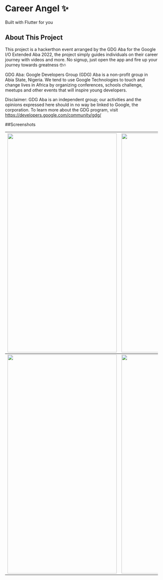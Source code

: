 # Career Angel ✨

Built with Flutter for you

## About This Project

This project is a hackerthon event arranged by the GDG Aba for the Google I/O Extended Aba 2022, the project simply guides individuals on their career journey with videos and more. No signup, just open the app and fire up your journey towards greatness 🤓🔥

GDG Aba:
Google Developers Group (GDG) Aba is a non-profit group in Abia State, Nigeria. We tend to use Google Technologies to touch and change lives in Africa by organizing conferences, schools challenge, meetups and other events that will inspire young developers.

Disclaimer: GDG Aba is an independent group; our activities and the opinions expressed here should in no way be linked to Google, the corporation. To learn more about the GDG program, visit https://developers.google.com/community/gdg/

##Screenshots

| <image src="https://github.com/zubisofts/career_angel/blob/master/assets/files/a67565d3-9285-4efe-bd05-1b5b5b1cec89.jpg?raw=true" width="360" height="720"> | <image src="https://github.com/zubisofts/career_angel/blob/master/assets/files/9c19e077-79db-488e-9c7c-285c94777c7e.jpg?raw=true" width="360" height="720">
|--------------|:----------------:|
| <image src="https://github.com/zubisofts/career_angel/blob/master/assets/files/86592519-e757-4482-ad57-6b560a007c6a.jpg?raw=true" width="360" height="720">      | <image src="https://github.com/zubisofts/career_angel/blob/master/assets/files/b8e494f3-ac89-484e-99c8-c336364dd5e2.jpg?raw=true" width="360" height="720">|            | 
